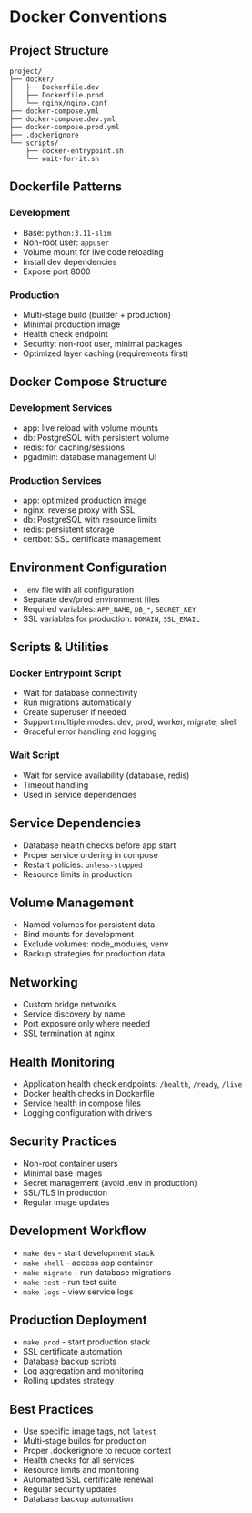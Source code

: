 # Docker Conventions

## Project Structure
```
project/
├── docker/
│   ├── Dockerfile.dev
│   ├── Dockerfile.prod
│   └── nginx/nginx.conf
├── docker-compose.yml
├── docker-compose.dev.yml
├── docker-compose.prod.yml
├── .dockerignore
└── scripts/
    ├── docker-entrypoint.sh
    └── wait-for-it.sh
```

## Dockerfile Patterns

### Development
- Base: `python:3.11-slim`
- Non-root user: `appuser`
- Volume mount for live code reloading
- Install dev dependencies
- Expose port 8000

### Production
- Multi-stage build (builder + production)
- Minimal production image
- Health check endpoint
- Security: non-root user, minimal packages
- Optimized layer caching (requirements first)

## Docker Compose Structure

### Development Services
- app: live reload with volume mounts
- db: PostgreSQL with persistent volume
- redis: for caching/sessions
- pgadmin: database management UI

### Production Services
- app: optimized production image
- nginx: reverse proxy with SSL
- db: PostgreSQL with resource limits
- redis: persistent storage
- certbot: SSL certificate management

## Environment Configuration
- `.env` file with all configuration
- Separate dev/prod environment files
- Required variables: `APP_NAME`, `DB_*`, `SECRET_KEY`
- SSL variables for production: `DOMAIN`, `SSL_EMAIL`

## Scripts & Utilities

### Docker Entrypoint Script
- Wait for database connectivity
- Run migrations automatically
- Create superuser if needed
- Support multiple modes: dev, prod, worker, migrate, shell
- Graceful error handling and logging

### Wait Script
- Wait for service availability (database, redis)
- Timeout handling
- Used in service dependencies

## Service Dependencies
- Database health checks before app start
- Proper service ordering in compose
- Restart policies: `unless-stopped`
- Resource limits in production

## Volume Management
- Named volumes for persistent data
- Bind mounts for development
- Exclude volumes: node_modules, venv
- Backup strategies for production data

## Networking
- Custom bridge networks
- Service discovery by name
- Port exposure only where needed
- SSL termination at nginx

## Health Monitoring
- Application health check endpoints: `/health`, `/ready`, `/live`
- Docker health checks in Dockerfile
- Service health in compose files
- Logging configuration with drivers

## Security Practices
- Non-root container users
- Minimal base images
- Secret management (avoid .env in production)
- SSL/TLS in production
- Regular image updates

## Development Workflow
- `make dev` - start development stack
- `make shell` - access app container
- `make migrate` - run database migrations
- `make test` - run test suite
- `make logs` - view service logs

## Production Deployment
- `make prod` - start production stack
- SSL certificate automation
- Database backup scripts
- Log aggregation and monitoring
- Rolling updates strategy

## Best Practices
- Use specific image tags, not `latest`
- Multi-stage builds for production
- Proper .dockerignore to reduce context
- Health checks for all services
- Resource limits and monitoring
- Automated SSL certificate renewal
- Regular security updates
- Database backup automation
